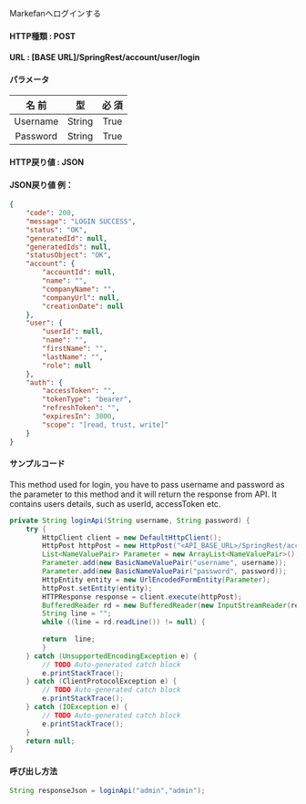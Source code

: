 ﻿Markefanへログインする  

#### HTTP種類 : POST
#### URL : [BASE URL]/SpringRest/account/user/login

#### パラメータ  

| 名 前 |	型 | 必 須 |
|:----:|:---:|:---:|
|Username|String|True|
|Password|String|True|

#### HTTP戻り値 : JSON  

#### JSON戻り値 例：  
```json   
{
    "code": 200,
    "message": "LOGIN SUCCESS",
    "status": "OK",
    "generatedId": null,
    "generatedIds": null,
    "statusObject": "OK",
    "account": {
        "accountId": null,
        "name": "",
        "companyName": "",
        "companyUrl": null,
        "creationDate": null
    },
    "user": {
        "userId": null,
        "name": "",
        "firstName": "",
        "lastName": "",
        "role": null
    },
    "auth": {
        "accessToken": "",
        "tokenType": "bearer",
        "refreshToken": "",
        "expiresIn": 3000,
        "scope": "[read, trust, write]"
    }
}
```

#### サンプルコード 
This method used for login, you have to pass username and password as the parameter to this method and it will return the response from API. It contains users details, such as userId, accessToken etc.

```java  
private String loginApi(String username, String password) {
	try {
		HttpClient client = new DefaultHttpClient();
		HttpPost httpPost = new HttpPost("<API_BASE_URL>/SpringRest/account/user/login");
		List<NameValuePair> Parameter = new ArrayList<NameValuePair>();
		Parameter.add(new BasicNameValuePair("username", username));
		Parameter.add(new BasicNameValuePair("password", password));
		HttpEntity entity = new UrlEncodedFormEntity(Parameter);
		httpPost.setEntity(entity);
		HTTPResponse response = client.execute(httpPost);
		BufferedReader rd = new BufferedReader(new InputStreamReader(response.getEntity().getContent()));
		String line = "";
		while ((line = rd.readLine()) != null) {
				
		return  line;
		}
	} catch (UnsupportedEncodingException e) {
		// TODO Auto-generated catch block
		e.printStackTrace();
	} catch (ClientProtocolException e) {
		// TODO Auto-generated catch block
		e.printStackTrace();
	} catch (IOException e) {
		// TODO Auto-generated catch block
		e.printStackTrace();
	}
	return null;
}
```

#### 呼び出し方法

```java  
String responseJson = loginApi("admin","admin");
```
  
